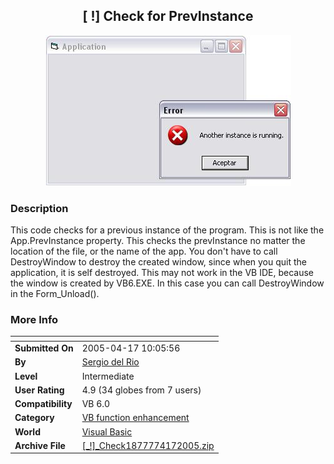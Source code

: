 ﻿<div align="center">

## \[ \!\] Check for PrevInstance

<img src="PIC20054161320118841.JPG">
</div>

### Description

This code checks for a previous instance of the program. This is not like the App.PrevInstance property. This checks the prevInstance no matter the location of the file, or the name of the app. You don't have to call DestroyWindow to destroy the created window, since when you quit the application, it is self destroyed. This may not work in the VB IDE, because the window is created by VB6.EXE. In this case you can call DestroyWindow in the Form_Unload().
 
### More Info
 


<span>             |<span>
---                |---
**Submitted On**   |2005-04-17 10:05:56
**By**             |[Sergio del Rio](https://github.com/Planet-Source-Code/PSCIndex/blob/master/ByAuthor/sergio-del-rio.md)
**Level**          |Intermediate
**User Rating**    |4.9 (34 globes from 7 users)
**Compatibility**  |VB 6\.0
**Category**       |[VB function enhancement](https://github.com/Planet-Source-Code/PSCIndex/blob/master/ByCategory/vb-function-enhancement__1-25.md)
**World**          |[Visual Basic](https://github.com/Planet-Source-Code/PSCIndex/blob/master/ByWorld/visual-basic.md)
**Archive File**   |[\[\_\!\]\_Check1877774172005\.zip](https://github.com/Planet-Source-Code/sergio-del-rio-check-for-previnstance__1-60044/archive/master.zip)








